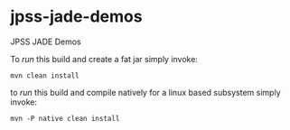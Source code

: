 # jpss-jade-demos
JPSS JADE Demos

To *run* this build and create a fat jar simply invoke: 

```
mvn clean install 
```

to *run* this build and compile natively for a linux based subsystem simply invoke: 

```
mvn -P native clean install
```

